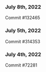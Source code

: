 ### July 8th, 2022

Commit #132465

### July 5th, 2022

Commit #314353


### July 4th, 2022

Commit #72281
